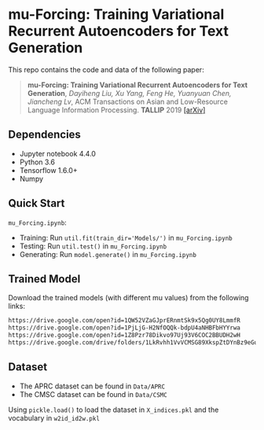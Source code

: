 # mu-Forcing: Training Variational Recurrent Autoencoders for Text Generation

This repo contains the code and data of the following paper:
>**mu-Forcing: Training Variational Recurrent Autoencoders for Text Generation**, *Dayiheng Liu, Xu Yang, Feng He, Yuanyuan Chen, Jiancheng Lv*, ACM Transactions on Asian and Low-Resource Language Information Processing. **TALLIP** 2019 [[arXiv]](https://arxiv.org/abs/1905.10072)

## Dependencies

- Jupyter notebook 4.4.0
- Python 3.6
- Tensorflow 1.6.0+
- Numpy

## Quick Start
`mu_Forcing.ipynb`: 
- Training: Run `util.fit(train_dir='Models/')` in `mu_Forcing.ipynb`
- Testing: Run `util.test()` in `mu_Forcing.ipynb` 
- Generating: Run `model.generate()` in `mu_Forcing.ipynb` 

## Trained Model
Download the trained models (with different mu values) from the following links:
```bash
https://drive.google.com/open?id=1QW52VZaGJprERnmtSk9x5Qg0UY8LmmfR
https://drive.google.com/open?id=1PjLjG-H2NfOQQk-bdpU4aNHBFbHYYrwa
https://drive.google.com/open?id=1Z8Pzr78Dikvo97Uj93V6COC2BBUDH2wH
https://drive.google.com/drive/folders/1LkRvhh1VvVCMSG89XkspZtDYnBz9eGuN
```

## Dataset
- The APRC dataset can be found in `Data/APRC`
- The CMSC dataset can be found in `Data/CSMC`   

Using `pickle.load()` to load the dataset in `X_indices.pkl` and the vocabulary in `w2id_id2w.pkl`

